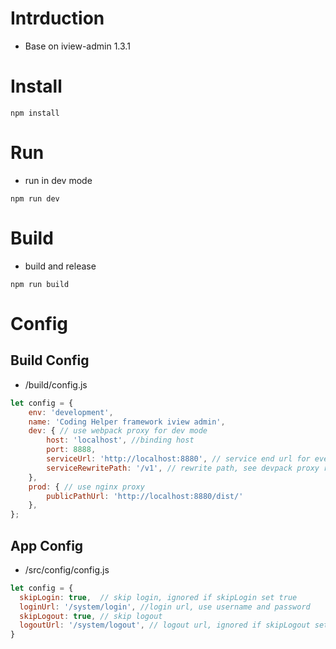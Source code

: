 # Intrduction
- Base on iview-admin 1.3.1

# Install
```shell
npm install
```

# Run
- run in dev mode
```shell
npm run dev
```

# Build
- build and release
``` shell
npm run build
```

# Config
## Build Config
- /build/config.js
```js
let config = {
    env: 'development',
    name: 'Coding Helper framework iview admin',
    dev: { // use webpack proxy for dev mode
        host: 'localhost', //binding host
        port: 8888,  
        serviceUrl: 'http://localhost:8880', // service end url for every http request
        serviceRewritePath: '/v1', // rewrite path, see devpack proxy rewrite path config
    },
    prod: { // use nginx proxy
        publicPathUrl: 'http://localhost:8880/dist/'
    },
};
```
## App Config
- /src/config/config.js
```js
let config = {
  skipLogin: true,  // skip login, ignored if skipLogin set true
  loginUrl: '/system/login', //login url, use username and password
  skipLogout: true, // skip logout
  logoutUrl: '/system/logout', // logout url, ignored if skipLogout set true
}
```
